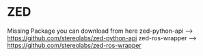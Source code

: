 # ZED
Missing Package you can download from here
zed-python-api --> https://github.com/stereolabs/zed-python-api
zed-ros-wrapper --> https://github.com/stereolabs/zed-ros-wrapper
